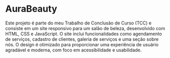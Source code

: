 # AuraBeauty
 Este projeto é parte do meu Trabalho de Conclusão de Curso (TCC) e consiste em um site responsivo para um salão de beleza, desenvolvido com HTML, CSS e JavaScript. O site inclui funcionalidades como agendamento de serviços, cadastro de clientes, galeria de serviços e uma seção sobre nós. O design é otimizado para proporcionar uma experiência de usuário agradável e moderna, com foco em acessibilidade e usabilidade.

            

